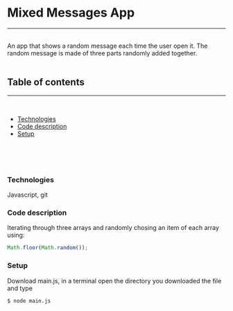 # Mixed Messages App
---
<br>
An app that shows a random message each time the user open it.
The random message is made of three parts randomly added together.
<br>
<br>


## Table of contents
***
<br>

* [Technologies](#Technologies)
* [Code description](#Code-description)
* [Setup](#Setup)


<br><br><br>
### Technologies

Javascript, git


### Code description

Iterating through three arrays and randomly chosing an item of each array using:
```javascript
Math.floor(Math.random());
```

### Setup

Download main.js, in a terminal open the directory you downloaded the file and type

```
$ node main.js
```




